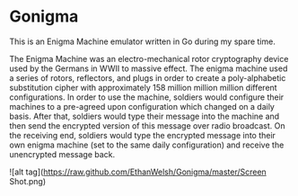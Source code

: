 
Gonigma
======

This is an Enigma Machine emulator written in Go during my spare time.

The Enigma Machine was an electro-mechanical rotor cryptography device used by the Germans in WWII to massive effect. The enigma machine used a series of rotors, reflectors, and plugs in order to create a poly-alphabetic substitution cipher with approximately 158 million million million different configurations. In order to use the machine, soldiers would configure their machines to a pre-agreed upon configuration which changed on a daily basis. After that, soldiers would type their message into the machine and then send the encrypted version of this message over radio broadcast. On the receiving end, soldiers would type the encrypted message into their own enigma machine (set to the same daily configuration) and receive the unencrypted message back.

![alt tag](https://raw.github.com/EthanWelsh/Gonigma/master/Screen Shot.png)
